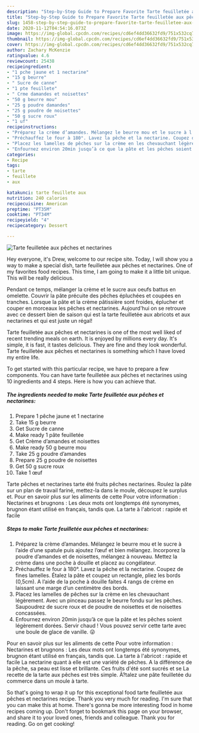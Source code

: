 ```yaml
---
description: "Step-by-Step Guide to Prepare Favorite Tarte feuilletée aux pêches et nectarines"
title: "Step-by-Step Guide to Prepare Favorite Tarte feuilletée aux pêches et nectarines"
slug: 1458-step-by-step-guide-to-prepare-favorite-tarte-feuilletee-aux-peches-et-nectarines
date: 2020-11-12T04:54:16.073Z
image: https://img-global.cpcdn.com/recipes/cd6ef4dd36632fd9/751x532cq70/tarte-feuilletee-aux-peches-et-nectarines-photo-principale-de-la-recette.jpg
thumbnail: https://img-global.cpcdn.com/recipes/cd6ef4dd36632fd9/751x532cq70/tarte-feuilletee-aux-peches-et-nectarines-photo-principale-de-la-recette.jpg
cover: https://img-global.cpcdn.com/recipes/cd6ef4dd36632fd9/751x532cq70/tarte-feuilletee-aux-peches-et-nectarines-photo-principale-de-la-recette.jpg
author: Zachary McKenzie
ratingvalue: 4.6
reviewcount: 25438
recipeingredient:
- "1 pche jaune et 1 nectarine"
- "15 g beurre"
- " Sucre de canne"
- "1 pte feuillete"
- " Crme damandes et noisettes"
- "50 g beurre mou"
- "25 g poudre damandes"
- "25 g poudre de noisettes"
- "50 g sucre roux"
- "1 uf"
recipeinstructions:
- "Préparez la crème d’amandes. Mélangez le beurre mou et le sucre à l’aide d’une spatule puis ajoutez l’œuf et bien mélangez. Incorporez la poudre d’amandes et de noisettes, mélangez à nouveau. Mettez la crème dans une poche à douille et placez au congélateur."
- "Préchauffez le four à 180°. Lavez la pêche et la nectarine. Coupez de fines lamelles. Étalez la pâte et coupez un rectangle, pliez les bords (0,5cm). A l’aide de la poche à douille faites 4 rangs de crème en laissant une marge d’un centimètre des bords."
- "Placez les lamelles de pêches sur la crème en les chevauchant légèrement. Avec un pinceau passez le beurre fondu sur les pêches. Saupoudrez de sucre roux et de poudre de noisettes et de noisettes concassées."
- "Enfournez environ 20min jusqu’à ce que la pâte et les pêches soient légèrement dorées. Servir chaud ! Vous pouvez servir cette tarte avec une boule de glace de vanille. 😜"
categories:
- Recipe
tags:
- tarte
- feuillete
- aux

katakunci: tarte feuillete aux 
nutrition: 240 calories
recipecuisine: American
preptime: "PT35M"
cooktime: "PT34M"
recipeyield: "4"
recipecategory: Dessert

---
```



![Tarte feuilletée aux pêches et nectarines](https://img-global.cpcdn.com/recipes/cd6ef4dd36632fd9/751x532cq70/tarte-feuilletee-aux-peches-et-nectarines-photo-principale-de-la-recette.jpg)

Hey everyone, it's Drew, welcome to our recipe site. Today, I will show you a way to make a special dish, tarte feuilletée aux pêches et nectarines. One of my favorites food recipes. This time, I am going to make it a little bit unique. This will be really delicious.

Pendant ce temps, mélanger la crème et le sucre aux oeufs battus en omelette. Couvrir la pâte précuite des pêches épluchées et coupées en tranches. Lorsque la pâte et la crème pâtissière sont froides, éplucher et couper en morceaux les pêches et nectarines. Aujourd&#39;hui on se retrouve avec ce dessert bien de saison qui est la tarte feuilletée aux abricots et aux nectarines et qui est juste un régal!

Tarte feuilletée aux pêches et nectarines is one of the most well liked of recent trending meals on earth. It is enjoyed by millions every day. It's simple, it is fast, it tastes delicious. They are fine and they look wonderful. Tarte feuilletée aux pêches et nectarines is something which I have loved my entire life.


To get started with this particular recipe, we have to prepare a few components. You can have tarte feuilletée aux pêches et nectarines using 10 ingredients and 4 steps. Here is how you can achieve that.

<!--inarticleads1-->

##### The ingredients needed to make Tarte feuilletée aux pêches et nectarines:

1. Prepare 1 pêche jaune et 1 nectarine
1. Take 15 g beurre
1. Get  Sucre de canne
1. Make ready 1 pâte feuilletée
1. Get  Crème d’amandes et noisettes
1. Make ready 50 g beurre mou
1. Take 25 g poudre d’amandes
1. Prepare 25 g poudre de noisettes
1. Get 50 g sucre roux
1. Take 1 œuf


Tarte pêches et nectarines tarte été fruits pêches nectarines. Roulez la pâte sur un plan de travail fariné, mettez-la dans le moule, découpez le surplus et. Pour en savoir plus sur les aliments de cette Pour votre information : Nectarines et brugnons : Les deux mots ont longtemps été synonymes, brugnon étant utilisé en français, tandis que. La tarte à l&#39;abricot : rapide et facile 

<!--inarticleads2-->

##### Steps to make Tarte feuilletée aux pêches et nectarines:

1. Préparez la crème d’amandes. Mélangez le beurre mou et le sucre à l’aide d’une spatule puis ajoutez l’œuf et bien mélangez. Incorporez la poudre d’amandes et de noisettes, mélangez à nouveau. Mettez la crème dans une poche à douille et placez au congélateur.
1. Préchauffez le four à 180°. Lavez la pêche et la nectarine. Coupez de fines lamelles. Étalez la pâte et coupez un rectangle, pliez les bords (0,5cm). A l’aide de la poche à douille faites 4 rangs de crème en laissant une marge d’un centimètre des bords.
1. Placez les lamelles de pêches sur la crème en les chevauchant légèrement. Avec un pinceau passez le beurre fondu sur les pêches. Saupoudrez de sucre roux et de poudre de noisettes et de noisettes concassées.
1. Enfournez environ 20min jusqu’à ce que la pâte et les pêches soient légèrement dorées. Servir chaud ! Vous pouvez servir cette tarte avec une boule de glace de vanille. 😜


Pour en savoir plus sur les aliments de cette Pour votre information : Nectarines et brugnons : Les deux mots ont longtemps été synonymes, brugnon étant utilisé en français, tandis que. La tarte à l&#39;abricot : rapide et facile La nectarine quant à elle est une variété de pêches. A la différence de la pêche, sa peau est lisse et brillante. Ces fruits d&#39;été sont sucrés et se La recette de la tarte aux pêches est très simple. Ã?talez une pâte feuilletée du commerce dans un moule à tarte. 

So that's going to wrap it up for this exceptional food tarte feuilletée aux pêches et nectarines recipe. Thank you very much for reading. I'm sure that you can make this at home. There's gonna be more interesting food in home recipes coming up. Don't forget to bookmark this page on your browser, and share it to your loved ones, friends and colleague. Thank you for reading. Go on get cooking!
